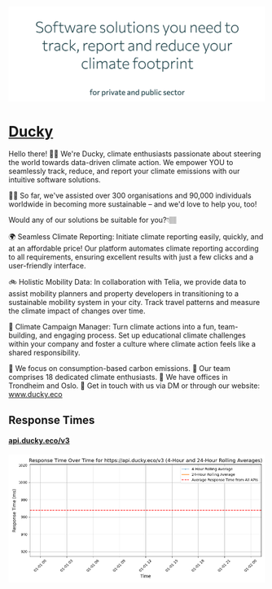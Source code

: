 [![Visit Ducky](imagePreview.png)](https://www.ducky.eco)

# [Ducky](https://www.ducky.eco)

Hello there! 👋🏼 We're Ducky, climate enthusiasts passionate about steering the world towards data-driven climate action. We empower YOU to seamlessly track, reduce, and report your climate emissions with our intuitive software solutions.

💪🏼 So far, we've assisted over 300 organisations and 90,000 individuals worldwide in becoming more sustainable – and we'd love to help you, too!

Would any of our solutions be suitable for you?👇🏽

🌍 Seamless Climate Reporting:
Initiate climate reporting easily, quickly, and at an affordable price! Our platform automates climate reporting according to all requirements, ensuring excellent results with just a few clicks and a user-friendly interface.

🚲 Holistic Mobility Data:
In collaboration with Telia, we provide data to assist mobility planners and property developers in transitioning to a sustainable mobility system in your city. Track travel patterns and measure the climate impact of changes over time.

🌱 Climate Campaign Manager:
Turn climate actions into a fun, team-building, and engaging process. Set up educational climate challenges within your company and foster a culture where climate action feels like a shared responsibility.

🎯 We focus on consumption-based carbon emissions.
🦆 Our team comprises 18 dedicated climate enthusiasts.
📍 We have offices in Trondheim and Oslo.
💬 Get in touch with us via DM or through our website: www.ducky.eco

## Response Times

#### [api.ducky.eco/v3](https://api.ducky.eco/v3)

![api.ducky.eco/v3](response-time-charts/6170692e6475636b792e65636f2f7633.png)
